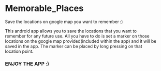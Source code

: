 # Memorable_Places
Save the locations on google map you want to remember :)

This android app allows you to save the locations that you want to remember for any future use.
All you have to do is set a marker on those locations on the google map provided(included within the app) and it will be saved in the app.
The marker can be placed by long pressing on that location point.

### ENJOY THE APP :)
